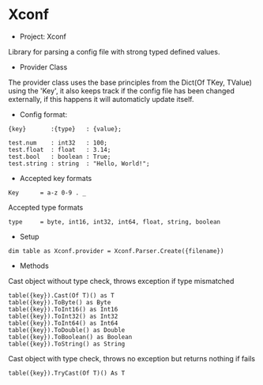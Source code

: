 # Xconf

- Project: Xconf

Library for parsing a config file with strong typed defined values.

- Provider Class

The provider class uses the base principles from the Dict(Of TKey, TValue) using the 'Key', it also
keeps track if the config file has been changed externally, if this happens it will automaticly update itself.

- Config format:
```
{key}       :{type}   : {value};

test.num    : int32   : 100;
test.float  : float   : 3.14;
test.bool   : boolean : True;
test.string : string  : "Hello, World!";  
```

- Accepted key formats
```
Key      = a-z 0-9 . _
```

Accepted type formats
```
type     = byte, int16, int32, int64, float, string, boolean
```

- Setup
```
dim table as Xconf.provider = Xconf.Parser.Create({filename})
```

- Methods

Cast object without type check, throws exception if type mismatched
```
table({key}).Cast(Of T)() as T
table({key}).ToByte() as Byte
table({key}).ToInt16() as Int16
table({key}).ToInt32() as Int32
table({key}).ToInt64() as Int64
table({key}).ToDouble() as Double
table({key}).ToBoolean() as Boolean
table({key}).ToString() as String
```

Cast object with type check, throws no exception but returns nothing if fails
```
table({key}).TryCast(Of T)() As T
```
